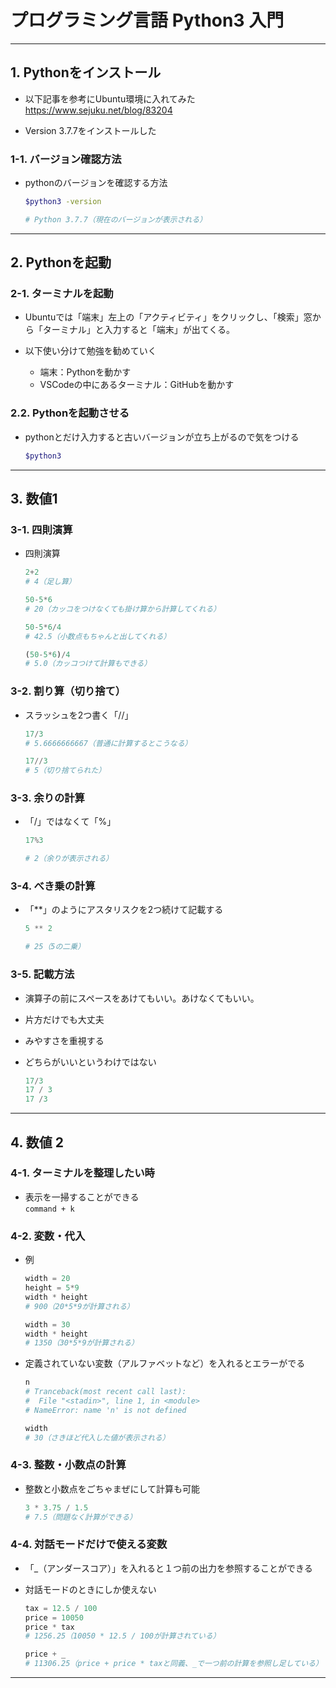 # プログラミング言語 Python3 入門

---

## 1. Pythonをインストール

- 以下記事を参考にUbuntu環境に入れてみた  
<https://www.sejuku.net/blog/83204>

- Version 3.7.7をインストールした

### 1-1. バージョン確認方法

- pythonのバージョンを確認する方法

  ```bash
  $python3 -version

  # Python 3.7.7（現在のバージョンが表示される）
  ```

---

## 2. Pythonを起動

### 2-1. ターミナルを起動

- Ubuntuでは「端末」左上の「アクティビティ」をクリックし、「検索」窓から「ターミナル」と入力すると「端末」が出てくる。  

- 以下使い分けて勉強を勧めていく
  - 端末：Pythonを動かす
  - VSCodeの中にあるターミナル：GitHubを動かす

### 2.2. Pythonを起動させる

- pythonとだけ入力すると古いバージョンが立ち上がるので気をつける

  ```bash
  $python3
  ```

---

## 3. 数値1

### 3-1. 四則演算

- 四則演算
  
  ```python
  2+2
  # 4（足し算）

  50-5*6
  # 20（カッコをつけなくても掛け算から計算してくれる）

  50-5*6/4
  # 42.5（小数点もちゃんと出してくれる）

  (50-5*6)/4
  # 5.0（カッコつけて計算もできる）
  ```

### 3-2. 割り算（切り捨て）

- スラッシュを2つ書く「//」

  ```python
  17/3
  # 5.6666666667（普通に計算するとこうなる）

  17//3
  # 5（切り捨てられた）
  ```

### 3-3. 余りの計算

- 「/」ではなくて「%」

  ```python
  17%3

  # 2（余りが表示される）
  ```

### 3-4. べき乗の計算

- 「**」のようにアスタリスクを2つ続けて記載する

  ```python
  5 ** 2

  # 25（5の二乗）
  ```

### 3-5. 記載方法

- 演算子の前にスペースをあけてもいい。あけなくてもいい。
- 片方だけでも大丈夫
- みやすさを重視する
- どちらがいいというわけではない
  
  ```python
  17/3
  17 / 3
  17 /3
  ```

---

## 4. 数値 2

### 4-1. ターミナルを整理したい時

- 表示を一掃することができる  
    `command + k`

### 4-2. 変数・代入

- 例

  ```python
  width = 20
  height = 5*9
  width * height
  # 900（20*5*9が計算される）

  width = 30
  width * height
  # 1350（30*5*9が計算される）

  ```

- 定義されていない変数（アルファベットなど）を入れるとエラーがでる

  ```python
  n
  # Tranceback(most recent call last):
  #  File "<stadin>", line 1, in <module>
  # NameError: name 'n' is not defined

  width
  # 30（さきほど代入した値が表示される）
  ```

### 4-3. 整数・小数点の計算

- 整数と小数点をごちゃまぜにして計算も可能

  ```python
  3 * 3.75 / 1.5
  # 7.5（問題なく計算ができる）
  ```

### 4-4. 対話モードだけで使える変数

- 「_（アンダースコア）」を入れると１つ前の出力を参照することができる
- 対話モードのときにしか使えない

  ```python
  tax = 12.5 / 100
  price = 10050
  price * tax
  # 1256.25（10050 * 12.5 / 100が計算されている）

  price + _
  # 11306.25（price + price * taxと同義、_で一つ前の計算を参照し足している）
  ```

---
